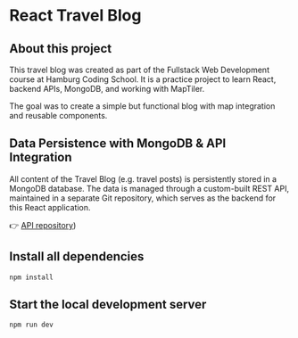 # React Travel Blog

## About this project
This travel blog was created as part of the Fullstack Web Development course at Hamburg Coding School. It is a practice project to learn React, backend APIs, MongoDB, and working with MapTiler.

The goal was to create a simple but functional blog with map integration and reusable components.

## Data Persistence with MongoDB & API Integration
All content of the Travel Blog (e.g. travel posts) is persistently stored in a MongoDB database. The data is managed through a custom-built REST API, maintained in a separate Git repository, which serves as the backend for this React application.

👉 [API repository]([https://github.com/s-zanker/react-travel-blog-api))

## Install all dependencies

```
npm install
```

## Start the local development server

```
npm run dev
```
